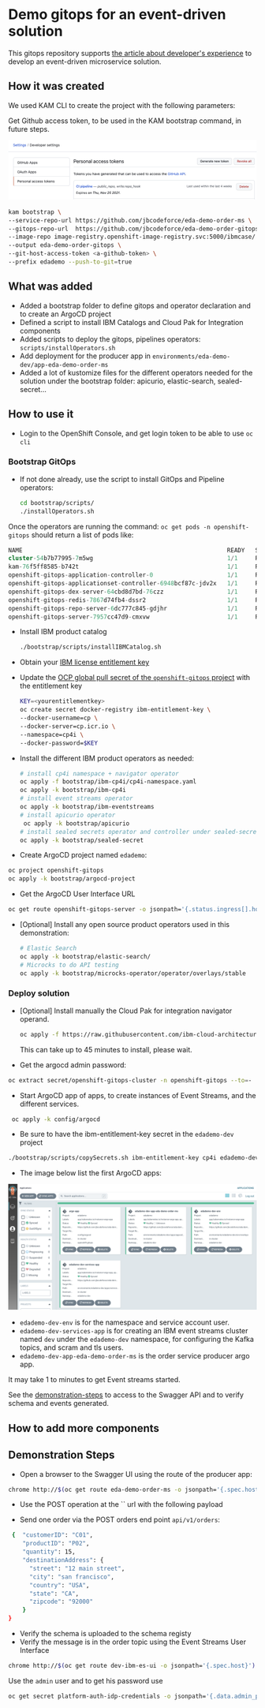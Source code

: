 # Demo gitops for an event-driven solution

This gitops repository supports [the article about developer's experience](https://jbcodeforce.github.io/blogs/12-27-21/)
to develop an event-driven microservice solution.

## How it was created

We used KAM CLI to create the project with the following parameters:

Get Github access token, to be used in the KAM bootstrap command, in future steps.

![](./docs/github-access-tk.png)


```sh
kam bootstrap \
--service-repo-url https://github.com/jbcodeforce/eda-demo-order-ms \
--gitops-repo-url  https://github.com/jbcodeforce/eda-demo-order-gitops \
--image-repo image-registry.openshift-image-registry.svc:5000/ibmcase/ \
--output eda-demo-order-gitops \
--git-host-access-token <a-github-token> \
--prefix edademo --push-to-git=true
```

## What was added


* Added a bootstrap folder to define gitops and operator declaration and to create an ArgoCD project
* Defined a script to install IBM Catalogs and Cloud Pak for Integration components 
* Added scripts to deploy the gitops, pipelines operators: `scripts/installOperators.sh`
* Add deployment for the producer app in `environments/eda-demo-dev/app-eda-demo-order-ms`
* Added a lot of kustomize files for the different operators needed for the solution under the bootstrap folder: apicurio, elastic-search, sealed-secret...

## How to use it

* Login to the OpenShift Console, and get login token to be able to use `oc cli`

### Bootstrap GitOps

* If not done already, use the script to install GitOps and Pipeline operators: 

    ```sh
    cd bootstrap/scripts/
    ./installOperators.sh
    ```
    
Once the operators are running the command: `oc get pods -n openshift-gitops` should return
a list of pods like:

```sql
NAME                                                          READY   STATUS    RESTARTS   AGE
cluster-54b7b77995-7m5wg                                      1/1     Running   0          4h6m
kam-76f5ff8585-b742t                                          1/1     Running   0          4h6m
openshift-gitops-application-controller-0                     1/1     Running   0          4h5m
openshift-gitops-applicationset-controller-6948bcf87c-jdv2x   1/1     Running   0          4h5m
openshift-gitops-dex-server-64cbd8d7bd-76czz                  1/1     Running   0          4h5m
openshift-gitops-redis-7867d74fb4-dssr2                       1/1     Running   0          4h5m
openshift-gitops-repo-server-6dc777c845-gdjhr                 1/1     Running   0          4h5m
openshift-gitops-server-7957cc47d9-cmxvw                      1/1     Running   0          4h5m
```

* Install IBM product catalog

  ```sh
  ./bootstrap/scripts/installIBMCatalog.sh
  ```

* Obtain your [IBM license entitlement key](https://github.com/IBM/cloudpak-gitops/blob/main/docs/install.md#obtain-an-entitlement-key)
* Update the [OCP global pull secret of the `openshift-gitops` project](https://github.com/IBM/cloudpak-gitops/blob/main/docs/install.md#update-the-ocp-global-pull-secret)
with the entitlement key

    ```sh
    KEY=<yourentitlementkey>
    oc create secret docker-registry ibm-entitlement-key \
    --docker-username=cp \
    --docker-server=cp.icr.io \
    --namespace=cp4i \
    --docker-password=$KEY 
    ```

* Install the different IBM product operators as needed:

    ```sh
    # install cp4i namespace + navigator operator
    oc apply -f bootstrap/ibm-cp4i/cp4i-namespace.yaml
    oc apply -k bootstrap/ibm-cp4i
    # install event streams operator
    oc apply -k bootstrap/ibm-eventstreams
    # install apicurio operator
     oc apply -k bootstrap/apicurio
    # install sealed secrets operator and controller under sealed-secret namespace
    oc apply -k bootstrap/sealed-secret 
    ```

* Create ArgoCD project named `edademo`: 

```sh
oc project openshift-gitops
oc apply -k bootstrap/argocd-project
```

* Get the ArgoCD User Interface URL

```sh
oc get route openshift-gitops-server -o jsonpath='{.status.ingress[].host}'
```

* [Optional] Install any open source product operators used in this demonstration:

  ```sh
  # Elastic Search
  oc apply -k bootstrap/elastic-search/
  # Microcks to do API testing
  oc apply -k bootstrap/microcks-operator/operator/overlays/stable
  ```

### Deploy solution

* [Optional] Install manually the Cloud Pak for integration navigator operand.

    ```sh
    oc apply -f https://raw.githubusercontent.com/ibm-cloud-architecture/eda-gitops-catalog/main/cp4i-operators/platform-navigator/operands/cp4i-sample.yaml
    ```

  This can take up to 45 minutes to install, please wait. 
  

* Get the argocd admin password:

```sh
oc extract secret/openshift-gitops-cluster -n openshift-gitops --to=-
```

* Start ArgoCD app of apps, to create instances of Event Streams, and the different services.

```sh
 oc apply -k config/argocd
```

* Be sure to have the ibm-entitlement-key secret in the `edademo-dev` project

```sh
./bootstrap/scripts/copySecrets.sh ibm-entitlement-key cp4i edademo-dev
```

* The image below list the first ArgoCD apps:

![](./docs/argocd-apps.png)

* `edademo-dev-env` is for the namespace and service account user.
* `edademo-dev-services-app` is for creating an IBM event streams cluster named `dev` under the `edademo-dev` namespace, 
for configuring the Kafka topics, and scram and tls users.
* `edademo-dev-app-eda-demo-order-ms` is the order service producer argo app.

It may take 1 to minutes to get Event streams started.

See the [demonstration-steps](#demonstration-steps) to access to the Swagger API and to verify schema and events generated. 

## How to add more components


## Demonstration Steps

* Open a browser to the Swagger UI using the route of the producer app:

```sh
chrome http://$(oc get route eda-demo-order-ms -o jsonpath='{.spec.host}')/q/swagger-ui/
```

* Use the POST operation at the `` url with the following payload

* Send one order via the POST orders end point `api/v1/orders`:

```sh
 {  "customerID": "C01",
    "productID": "P02",
    "quantity": 15,
    "destinationAddress": {
      "street": "12 main street",
      "city": "san francisco",
      "country": "USA",
      "state": "CA",
      "zipcode": "92000"
    }
}
```

* Verify the schema is uploaded to the schema registy
* Verify the message is in the order topic using the Event Streams User Interface

```sh
chrome http://$(oc get route dev-ibm-es-ui -o jsonpath='{.spec.host}')
```

Use the `admin` user and to get his password use

```sh
oc get secret platform-auth-idp-credentials -o jsonpath='{.data.admin_password}' -n ibm-common-services | base64 --decode && echo ""
```
